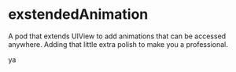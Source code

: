 # exstendedAnimation
A pod that extends UIView to add animations that can be accessed anywhere. Adding that little extra polish to make you a professional.

ya
